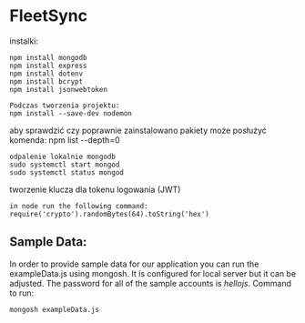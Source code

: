 # FleetSync

instalki: <br>
```
npm install mongodb
npm install express
npm install dotenv
npm install bcrypt
npm install jsonwebtoken
```

```
Podczas tworzenia projektu:
npm install --save-dev nodemon
```

aby sprawdzić czy poprawnie zainstalowano pakiety może posłużyć komenda: npm list --depth=0

```
odpalenie lokalnie mongodb
sudo systemctl start mongod
sudo systemctl status mongod
```

tworzenie klucza dla tokenu logowania (JWT)
```
in node run the following command:
require('crypto').randomBytes(64).toString('hex')
```

## Sample Data: <br>

In order to provide sample data for our application you can run the exampleData.js using mongosh. It is configured for local server but it can be adjusted. The password for all of the sample accounts is *hellojs*. 
Command to run:
```
mongosh exampleData.js
```
